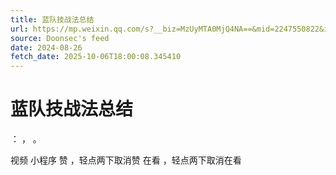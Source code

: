 ```yaml
---
title: 蓝队技战法总结
url: https://mp.weixin.qq.com/s?__biz=MzUyMTA0MjQ4NA==&mid=2247550822&idx=1&sn=0549f4fca0378675f00b819122f5fa44
source: Doonsec's feed
date: 2024-08-26
fetch_date: 2025-10-06T18:00:08.345410
---
```


# 蓝队技战法总结

：
，
。

视频
小程序
赞
，轻点两下取消赞
在看
，轻点两下取消在看